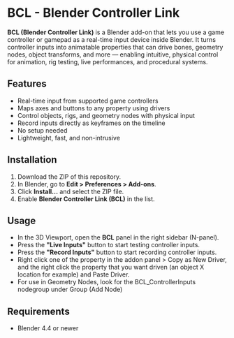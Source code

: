# BCL - Blender Controller Link

**BCL (Blender Controller Link)** is a Blender add-on that lets you use a game controller or gamepad as a real-time input device inside Blender. It turns controller inputs into animatable properties that can drive bones, geometry nodes, object transforms, and more — enabling intuitive, physical control for animation, rig testing, live performances, and procedural systems.

## Features

- Real-time input from supported game controllers
- Maps axes and buttons to any property using drivers
- Control objects, rigs, and geometry nodes with physical input
- Record inputs directly as keyframes on the timeline
- No setup needed
- Lightweight, fast, and non-intrusive

## Installation

1. Download the ZIP of this repository.
2. In Blender, go to **Edit > Preferences > Add-ons**.
3. Click **Install...** and select the ZIP file.
4. Enable **Blender Controller Link (BCL)** in the list.

## Usage

- In the 3D Viewport, open the **BCL** panel in the right sidebar (N-panel).
- Press the **"Live Inputs"** button to start testing controller inputs.
- Press the **"Record Inputs"** button to start recording controller inputs.
- Right click one of the property in the addon panel > Copy as New Driver, and the right click the property that you want driven (an object X location for example) and Paste Driver.
- For use in Geometry Nodes, look for the BCL_ControllerInputs nodegroup under Group (Add Node)

## Requirements

- Blender 4.4 or newer



